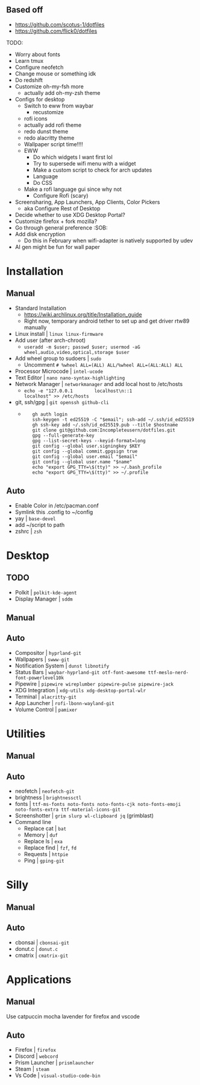 ## Based off

- https://github.com/scotus-1/dotfiles
- https://github.com/flick0/dotfiles

TODO:
- Worry about fonts
- Learn tmux
- Configure neofetch
- Change mouse or something idk
- Do redshift
- Customize oh-my-fsh more
  - actually add oh-my-zsh theme
- Configs for desktop
  - Switch to eww from waybar
    - recustomize
  - rofi icons
  - actually add rofi theme
  - redo dunst theme
  - redo alacritty theme
  - Wallpaper script time!!!!
  - EWW
    - Do which widgets I want first lol
    - Try to supersede wifi menu with a widget
    - Make a custom script to check for arch updates
    - Language
    - Do CSS
  - Make a rofi language gui since why not
      - Configure Rofi (scary)
- Screensharing, App Launchers, App Clients, Color Pickers
    - aka Configure Rest of Desktop
- Decide whether to use XDG Desktop Portal?
- Customize firefox + fork mozilla? 
- Go through general preference :SOB:
- Add disk encryption
  - Do this in February when wifi-adapter is natively supported by udev
- AI gen might be fun for wall paper

# Installation

## Manual
- Standard Installation
  - https://wiki.archlinux.org/title/Installation_guide
  - Right now, temporary android tether to set up and get driver rtw89 manually
- Linux install | `linux linux-firmware`
- Add user (after arch-chroot) 
  - `useradd -m $user; passwd $user; usermod -aG wheel,audio,video,optical,storage $user`
- Add wheel group to sudoers | `sudo`
  - Uncomment `# %wheel ALL=(ALL) ALL/%wheel ALL=(ALL:ALL) ALL`
- Processor Microcode | `intel-ucode`
- Text Editor | `nano nano-syntax-highlighting`
- Network Manager | `networkmanager` and add local host to /etc/hosts
  - `echo -e "127.0.0.1        localhost\n::1              localhost" >> /etc/hosts`
- git, ssh/gpg | `git openssh github-cli`
  - ```
       gh auth login
       ssh-keygen -t ed25519 -C "$email"; ssh-add ~/.ssh/id_ed25519
       gh ssh-key add ~/.ssh/id_ed25519.pub --title $hostname
       git clone git@github.com:Incompleteusern/dotfiles.git
       gpg --full-generate-key
       gpg --list-secret-keys --keyid-format=long
       git config --global user.signingkey $KEY
       git config --global commit.gpgsign true
       git config --global user.email "$email"
       git config --global user.name "$name"
       echo "export GPG_TTY=\$(tty)" >> ~/.bash_profile
       echo "export GPG_TTY=\$(tty)" >> ~/.profile

## Auto
- Enable Color in /etc/pacman.conf
- Symlink this .config to ~/config
- yay | `base-devel`
- add ~/script to path
- zshrc | `zsh`

# Desktop

## TODO
- Polkit | `polkit-kde-agent` 
- Display Manager | `sddm`

## Manual

## Auto
- Compositor | `hyprland-git` 
- Wallpapers | `swww-git` 
- Notification System | `dunst libnotify` 
- Status Bars | `waybar-hyprland-git otf-font-awesome ttf-meslo-nerd-font-powerlevel10k`
- Pipewire | `pipewire wireplumber pipewire-pulse pipewire-jack `
- XDG Integration | `xdg-utils xdg-desktop-portal-wlr`
- Terminal | `alacritty-git`
- App Launcher | `rofi-lbonn-wayland-git` 
- Volume Control | `pamixer`

# Utilities
## Manual
## Auto
- neofetch | `neofetch-git`
- brightness | `brightnessctl`
- fonts | `ttf-ms-fonts noto-fonts noto-fonts-cjk noto-fonts-emoji noto-fonts-extra ttf-material-icons-git`
- Screenshotter | `grim slurp wl-clipboard jq` (grimblast)
- Command line
  - Replace cat | `bat`
  - Memory | `duf`
  - Replace ls | `exa`
  - Replace find | `fzf`, `fd`
  - Requests | `httpie`
  - Ping | `gping-git`

# Silly
## Manual
## Auto
- cbonsai | `cbonsai-git`
- donut.c | `donut.c`
- cmatrix | `cmatrix-git`
# Applications

## Manual
Use catpuccin mocha lavender for firefox and vscode

## Auto
- Firefox | `firefox`
- Discord | `webcord`
- Prism Launcher | `prismlauncher`
- Steam | `steam`
- Vs Code | `visual-studio-code-bin`
